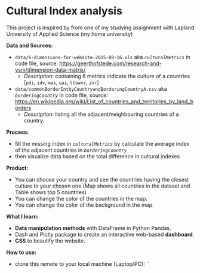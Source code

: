 # Cultural Index analysis
This project is inspired by from one of my studying assignment with Lapland University of Applied Science (my home university)

**Data and Sources:**
- `data/6-dimensions-for-website-2015-08-16.xls` aka *`culturalMetrics`* in code file, source: https://geerthofstede.com/research-and-vsm/dimension-data-matrix/
  - *Description*: containing 6 metrics indicate the culture of a countries [`pdi`,	`idv`,	`mas`,	`uai`,	`ltowvs`,	`ivr`]
- `data/commonBorderIntbyCountryandBorderingCountryA.csv` aka *`borderingCountry`* in code file, source: https://en.wikipedia.org/wiki/List_of_countries_and_territories_by_land_borders
  - *Description*: listing all the adjacent/neighbouring countries of a country.
  
**Process:**
- fill the missing index in *`culturalMetrics`* by calculate the average index of the adjacent countries in *`borderingCountry`*
- then visualize data based on the total difference in cultural indexes

**Product:**
- You can choose your country and see the countries having the closest culture to your chosen one (Map shows all countries in the dataset and Table shows top 5 countries)
- You can change the color of the countries in the map.
- You can change the color of the background in the map.

**What I learn:**
- **Data manipulation methods** with DataFrame in Python Pandas.
- Dash and Plotly package to create an interactive web-based **dashboard**.
- **CSS** to beautify the website.

**How to use:**
- clone this remote to your local machine (Laptop/PC): ``
